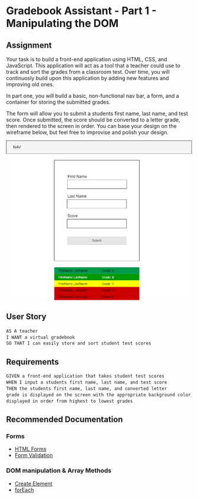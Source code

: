 # Gradebook Assistant - Part 1 - Manipulating the DOM

## Assignment

Your task is to build a front-end application using HTML, CSS, and JavaScript. This application will act as a tool that a teacher could use to track and sort the grades from a classroom test. Over time, you will continuosly build upon this application by adding new features and improving old ones.

In part one, you will build a basic, non-functional nav bar, a form, and a container for storing the submitted grades.

The form will allow you to submit a students first name, last name, and test score. Once submitted, the score should be converted to a letter grade, then rendered to the screen in order. You can base your design on the wireframe below, but feel free to improvise and polish your design.

![Gradebook Wireframe](./assets/img/wireframe.jpg)

## User Story

```md
AS A teacher
I WANT a virtual gradebook
SO THAT I can easily store and sort student test scores
```

## Requirements

```md
GIVEN a front-end application that takes student test scores
WHEN I input a students first name, last name, and test score
THEN the students first name, last name, and converted letter
grade is displayed on the screen with the appropriate background color,
displayed in order from highest to lowest grades
```

## Recommended Documentation

### Forms

- [HTML Forms](https://www.w3schools.com/html/html_forms.asp)
- [Form Validation](https://www.w3schools.com/js/js_validation.asp)

### DOM manipulation & Array Methods

- [Create Element](https://www.w3schools.com/jsref/met_document_createelement.asp)
- [forEach](https://developer.mozilla.org/en-US/docs/Web/JavaScript/Reference/Global_Objects/Array/forEach)
